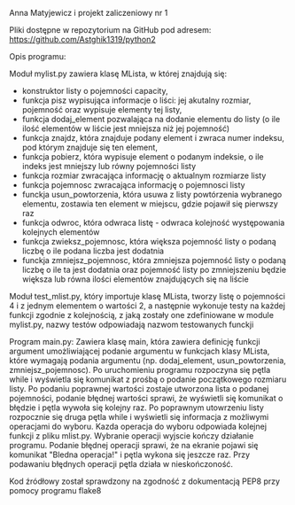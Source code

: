 Anna Matyjewicz i projekt zaliczeniowy nr 1

Pliki dostępne w repozytorium na GitHub pod adresem: https://github.com/Astghik1319/python2

Opis programu:

Moduł mylist.py zawiera klasę MLista, w której znajdują się:
- konstruktor listy o pojemności capacity,
- funkcja pisz wypisująca informacje o liści: jej akutalny rozmiar, pojemność oraz wypisuje elementy tej listy,
- funkcja dodaj_element pozwalająca na dodanie elementu do listy (o ile ilość elementów w liście jest mniejsza niż jej pojemność)
- funkcja znajdz, która znajduje podany element i zwraca numer indeksu, pod którym znajduje się ten element,
- funkcja pobierz, która wypisuje element o podanym indeksie, o ile indeks jest mniejszy lub równy pojemności listy
- funkcja rozmiar zwracająca informację o aktualnym rozmiarze listy
- funkcja pojemnosc zwracająca informację o pojemnosci listy
- funckja usun_powtorzenia, która usuwa z listy powtórzenia wybranego elementu, zostawia ten element w miejscu, gdzie pojawił się pierwszy raz
- funkcja odwroc, która odwraca listę - odwraca kolejność występowania kolejnych elementów
- funkcja zwieksz_pojemnosc, która większa pojemność listy o podaną liczbę o ile podana liczba jest dodatnia
- funckja zmniejsz_pojemnosc, która zmniejsza pojemność listy o podaną liczbę o ile ta jest dodatnia oraz pojemność listy po zmniejszeniu będzie większa lub równa ilości elementów znajdujących się na liście

Moduł test_mlist.py, który importuje klasę MLista, tworzy listę o pojemności 4 i z jednym elementem o wartości 2, a następnie wykonuje testy na każdej funkcji zgodnie z kolejnością, z jaką zostały one zdefiniowane w module mylist.py, nazwy testów odpowiadają nazwom testowanych funckji

Program main.py:
Zawiera klasę main, która zawiera definicję funkcji argument umożliwiającej podanie argumentu w funkcjach klasy MLista, które wymagają podania argumentu (np. dodaj_element, usun_powtorzenia, zmniejsz_pojemnosc).
Po uruchomieniu programu rozpoczyna się pętla while i wyświetla się komunikat z prośbą o podanie początkowego rozmiaru listy. Po podaniu poprawnej wartości zostaje utworzona lista o podanej pojemności, podanie błędnej wartości sprawi, że wyświetli się komunikat o błędzie i pętla wywoła się kolejny raz.
Po poprawnym utowrzeniu listy rozpocznie się druga pętla while i wyświetli się informacja z możliwymi operacjami do wyboru. Kazda operacja do wyboru odpowiada kolejnej funkcji z pliku mlist.py.
Wybranie operacji wyjscie kończy działanie programu.
Podanie błędnej operacji sprawi, że na ekranie pojawi się komunikat "Bledna operacja!" i pętla wykona się jeszcze raz. Przy podawaniu błędnych operacji pętla działa w nieskończoność. 


Kod źródłowy został sprawdzony na zgodność z dokumentacją PEP8 przy pomocy programu flake8